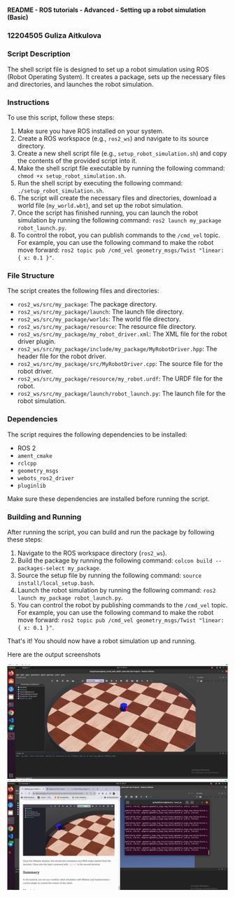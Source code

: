 #### README - ROS tutorials - Advanced - Setting up a robot simulation (Basic)
### 12204505 Guliza Aitkulova

### Script Description

The shell script file is designed to set up a robot simulation using ROS (Robot Operating System). It creates a package, sets up the necessary files and directories, and launches the robot simulation.

### Instructions

To use this script, follow these steps:

1. Make sure you have ROS installed on your system.
2. Create a ROS workspace (e.g., `ros2_ws`) and navigate to its source directory.
3. Create a new shell script file (e.g., `setup_robot_simulation.sh`) and copy the contents of the provided script into it.
4. Make the shell script file executable by running the following command: `chmod +x setup_robot_simulation.sh`.
5. Run the shell script by executing the following command: `./setup_robot_simulation.sh`.
6. The script will create the necessary files and directories, download a world file (`my_world.wbt`), and set up the robot simulation.
7. Once the script has finished running, you can launch the robot simulation by running the following command: `ros2 launch my_package robot_launch.py`.
8. To control the robot, you can publish commands to the `/cmd_vel` topic. For example, you can use the following command to make the robot move forward: `ros2 topic pub /cmd_vel geometry_msgs/Twist "linear: { x: 0.1 }"`.

### File Structure

The script creates the following files and directories:

- `ros2_ws/src/my_package`: The package directory.
- `ros2_ws/src/my_package/launch`: The launch file directory.
- `ros2_ws/src/my_package/worlds`: The world file directory.
- `ros2_ws/src/my_package/resource`: The resource file directory.
- `ros2_ws/src/my_package/my_robot_driver.xml`: The XML file for the robot driver plugin.
- `ros2_ws/src/my_package/include/my_package/MyRobotDriver.hpp`: The header file for the robot driver.
- `ros2_ws/src/my_package/src/MyRobotDriver.cpp`: The source file for the robot driver.
- `ros2_ws/src/my_package/resource/my_robot.urdf`: The URDF file for the robot.
- `ros2_ws/src/my_package/launch/robot_launch.py`: The launch file for the robot simulation.

### Dependencies

The script requires the following dependencies to be installed:

- ROS 2
- `ament_cmake`
- `rclcpp`
- `geometry_msgs`
- `webots_ros2_driver`
- `pluginlib`

Make sure these dependencies are installed before running the script.

### Building and Running

After running the script, you can build and run the package by following these steps:

1. Navigate to the ROS workspace directory (`ros2_ws`).
2. Build the package by running the following command: `colcon build --packages-select my_package`.
3. Source the setup file by running the following command: `source install/local_setup.bash`.
4. Launch the robot simulation by running the following command: `ros2 launch my_package robot_launch.py`.
5. You can control the robot by publishing commands to the `/cmd_vel` topic. For example, you can use the following command to make the robot move forward: `ros2 topic pub /cmd_vel geometry_msgs/Twist "linear: { x: 0.1 }"`.

That's it! You should now have a robot simulation up and running.

Here are the output screenshots

![Alt text](photo_2023-10-13_06-34-04.jpg)
![Alt text](photo_2023-10-13_06-34-20.jpg)